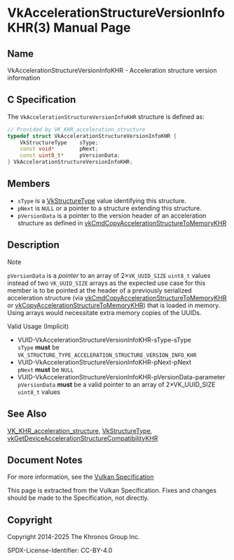 # VkAccelerationStructureVersionInfoKHR(3) Manual Page

## Name

VkAccelerationStructureVersionInfoKHR - Acceleration structure version information



## [](#_c_specification)C Specification

The `VkAccelerationStructureVersionInfoKHR` structure is defined as:

```c++
// Provided by VK_KHR_acceleration_structure
typedef struct VkAccelerationStructureVersionInfoKHR {
    VkStructureType    sType;
    const void*        pNext;
    const uint8_t*     pVersionData;
} VkAccelerationStructureVersionInfoKHR;
```

## [](#_members)Members

- `sType` is a [VkStructureType](https://registry.khronos.org/vulkan/specs/latest/man/html/VkStructureType.html) value identifying this structure.
- `pNext` is `NULL` or a pointer to a structure extending this structure.
- `pVersionData` is a pointer to the version header of an acceleration structure as defined in [vkCmdCopyAccelerationStructureToMemoryKHR](https://registry.khronos.org/vulkan/specs/latest/man/html/vkCmdCopyAccelerationStructureToMemoryKHR.html)

## [](#_description)Description

Note

`pVersionData` is a *pointer* to an array of 2×`VK_UUID_SIZE` `uint8_t` values instead of two `VK_UUID_SIZE` arrays as the expected use case for this member is to be pointed at the header of a previously serialized acceleration structure (via [vkCmdCopyAccelerationStructureToMemoryKHR](https://registry.khronos.org/vulkan/specs/latest/man/html/vkCmdCopyAccelerationStructureToMemoryKHR.html) or [vkCopyAccelerationStructureToMemoryKHR](https://registry.khronos.org/vulkan/specs/latest/man/html/vkCopyAccelerationStructureToMemoryKHR.html)) that is loaded in memory. Using arrays would necessitate extra memory copies of the UUIDs.

Valid Usage (Implicit)

- [](#VUID-VkAccelerationStructureVersionInfoKHR-sType-sType)VUID-VkAccelerationStructureVersionInfoKHR-sType-sType  
  `sType` **must** be `VK_STRUCTURE_TYPE_ACCELERATION_STRUCTURE_VERSION_INFO_KHR`
- [](#VUID-VkAccelerationStructureVersionInfoKHR-pNext-pNext)VUID-VkAccelerationStructureVersionInfoKHR-pNext-pNext  
  `pNext` **must** be `NULL`
- [](#VUID-VkAccelerationStructureVersionInfoKHR-pVersionData-parameter)VUID-VkAccelerationStructureVersionInfoKHR-pVersionData-parameter  
  `pVersionData` **must** be a valid pointer to an array of 2×VK\_UUID\_SIZE `uint8_t` values

## [](#_see_also)See Also

[VK\_KHR\_acceleration\_structure](https://registry.khronos.org/vulkan/specs/latest/man/html/VK_KHR_acceleration_structure.html), [VkStructureType](https://registry.khronos.org/vulkan/specs/latest/man/html/VkStructureType.html), [vkGetDeviceAccelerationStructureCompatibilityKHR](https://registry.khronos.org/vulkan/specs/latest/man/html/vkGetDeviceAccelerationStructureCompatibilityKHR.html)

## [](#_document_notes)Document Notes

For more information, see the [Vulkan Specification](https://registry.khronos.org/vulkan/specs/latest/html/vkspec.html#VkAccelerationStructureVersionInfoKHR)

This page is extracted from the Vulkan Specification. Fixes and changes should be made to the Specification, not directly.

## [](#_copyright)Copyright

Copyright 2014-2025 The Khronos Group Inc.

SPDX-License-Identifier: CC-BY-4.0